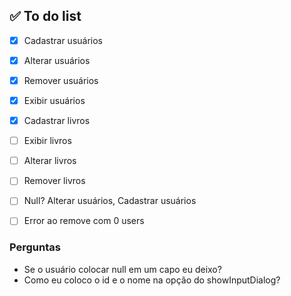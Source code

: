 ## ✅ To do list
- [x] Cadastrar usuários
- [x] Alterar usuários
- [x] Remover usuários
- [x] Exibir usuários

- [x] Cadastrar livros
- [ ] Exibir livros
- [ ] Alterar livros
- [ ] Remover livros

- [ ] Null? Alterar usuários, Cadastrar usuários
- [ ] Error ao remove com 0 users

### Perguntas
- Se o usuário colocar null em um capo eu deixo?
- Como eu coloco o id e o nome na opção do showInputDialog?